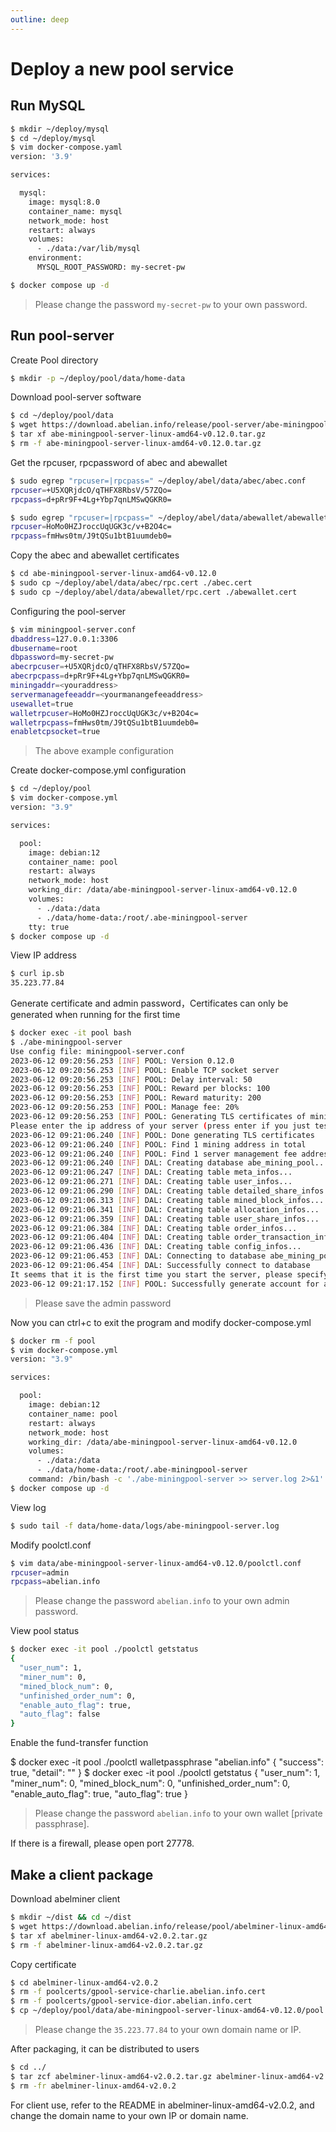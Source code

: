 ```yaml
---
outline: deep
---
```


# Deploy a new pool service

## Run MySQL

```bash
$ mkdir ~/deploy/mysql
$ cd ~/deploy/mysql
$ vim docker-compose.yaml
version: '3.9'

services:

  mysql:
    image: mysql:8.0
    container_name: mysql
    network_mode: host
    restart: always
    volumes:
      - ./data:/var/lib/mysql
    environment:
      MYSQL_ROOT_PASSWORD: my-secret-pw

$ docker compose up -d
```

> Please change the password `my-secret-pw` to your own password.

## Run pool-server

Create Pool directory

```bash
$ mkdir -p ~/deploy/pool/data/home-data
```

Download pool-server software

```bash
$ cd ~/deploy/pool/data
$ wget https://download.abelian.info/release/pool-server/abe-miningpool-server-linux-amd64-v0.12.0.tar.gz
$ tar xf abe-miningpool-server-linux-amd64-v0.12.0.tar.gz
$ rm -f abe-miningpool-server-linux-amd64-v0.12.0.tar.gz
```

Get the rpcuser, rpcpassword of abec and abewallet

```bash
$ sudo egrep "rpcuser=|rpcpass=" ~/deploy/abel/data/abec/abec.conf
rpcuser=+U5XQRjdcO/qTHFX8RbsV/57ZQo=
rpcpass=d+pRr9F+4Lg+Ybp7qnLMSwQGKR0=

$ sudo egrep "rpcuser=|rpcpass=" ~/deploy/abel/data/abewallet/abewallet.conf
rpcuser=HoMo0HZJroccUqUGK3c/v+B2O4c=
rpcpass=fmHws0tm/J9tQSu1btB1uumdeb0=
```

Copy the abec and abewallet certificates

```bash
$ cd abe-miningpool-server-linux-amd64-v0.12.0
$ sudo cp ~/deploy/abel/data/abec/rpc.cert ./abec.cert
$ sudo cp ~/deploy/abel/data/abewallet/rpc.cert ./abewallet.cert
```

Configuring the pool-server

```bash
$ vim miningpool-server.conf
dbaddress=127.0.0.1:3306
dbusername=root
dbpassword=my-secret-pw
abecrpcuser=+U5XQRjdcO/qTHFX8RbsV/57ZQo=
abecrpcpass=d+pRr9F+4Lg+Ybp7qnLMSwQGKR0=
miningaddr=<youraddress>
servermanagefeeaddr=<yourmanangefeeaddress>
usewallet=true
walletrpcuser=HoMo0HZJroccUqUGK3c/v+B2O4c=
walletrpcpass=fmHws0tm/J9tQSu1btB1uumdeb0=
enabletcpsocket=true
```

> The above example configuration

Create docker-compose.yml configuration

```bash
$ cd ~/deploy/pool
$ vim docker-compose.yml
version: "3.9"

services:

  pool:
    image: debian:12
    container_name: pool
    restart: always
    network_mode: host
    working_dir: /data/abe-miningpool-server-linux-amd64-v0.12.0
    volumes:
      - ./data:/data
      - ./data/home-data:/root/.abe-miningpool-server
    tty: true
$ docker compose up -d
```

View IP address

```bash
$ curl ip.sb
35.223.77.84
```

Generate certificate and admin password，Certificates can only be generated when running for the first time

```bash
$ docker exec -it pool bash
$ ./abe-miningpool-server
Use config file: miningpool-server.conf
2023-06-12 09:20:56.253 [INF] POOL: Version 0.12.0
2023-06-12 09:20:56.253 [INF] POOL: Enable TCP socket server
2023-06-12 09:20:56.253 [INF] POOL: Delay interval: 50
2023-06-12 09:20:56.253 [INF] POOL: Reward per blocks: 100
2023-06-12 09:20:56.253 [INF] POOL: Reward maturity: 200
2023-06-12 09:20:56.253 [INF] POOL: Manage fee: 20%
2023-06-12 09:20:56.253 [INF] POOL: Generating TLS certificates of mining pool...
Please enter the ip address of your server (press enter if you just test on local area network): 35.223.77.84 # Please fill in the domain name or IP.
2023-06-12 09:21:06.240 [INF] POOL: Done generating TLS certificates
2023-06-12 09:21:06.240 [INF] POOL: Find 1 mining address in total
2023-06-12 09:21:06.240 [INF] POOL: Find 1 server management fee address in total
2023-06-12 09:21:06.240 [INF] DAL: Creating database abe_mining_pool...
2023-06-12 09:21:06.247 [INF] DAL: Creating table meta_infos...
2023-06-12 09:21:06.271 [INF] DAL: Creating table user_infos...
2023-06-12 09:21:06.290 [INF] DAL: Creating table detailed_share_infos...
2023-06-12 09:21:06.313 [INF] DAL: Creating table mined_block_infos...
2023-06-12 09:21:06.341 [INF] DAL: Creating table allocation_infos...
2023-06-12 09:21:06.359 [INF] DAL: Creating table user_share_infos...
2023-06-12 09:21:06.384 [INF] DAL: Creating table order_infos...
2023-06-12 09:21:06.404 [INF] DAL: Creating table order_transaction_infos...
2023-06-12 09:21:06.436 [INF] DAL: Creating table config_infos...
2023-06-12 09:21:06.453 [INF] DAL: Connecting to database abe_mining_pool at 127.0.0.1:3306...
2023-06-12 09:21:06.454 [INF] DAL: Successfully connect to database
It seems that it is the first time you start the server, please specify the password for admin: abelian.info # Please enter admin password
2023-06-12 09:21:17.152 [INF] POOL: Successfully generate account for admin, please use this password for RPC authentication
```

> Please save the admin password

Now you can ctrl+c to exit the program and modify docker-compose.yml

```bash
$ docker rm -f pool
$ vim docker-compose.yml
version: "3.9"

services:

  pool:
    image: debian:12
    container_name: pool
    restart: always
    network_mode: host
    working_dir: /data/abe-miningpool-server-linux-amd64-v0.12.0
    volumes:
      - ./data:/data
      - ./data/home-data:/root/.abe-miningpool-server
    command: /bin/bash -c './abe-miningpool-server >> server.log 2>&1'
$ docker compose up -d
```
View log

```bash
$ sudo tail -f data/home-data/logs/abe-miningpool-server.log
```

Modify poolctl.conf

```bash
$ vim data/abe-miningpool-server-linux-amd64-v0.12.0/poolctl.conf
rpcuser=admin
rpcpass=abelian.info
```

> Please change the password `abelian.info` to your own admin password.

View pool status

```bash
$ docker exec -it pool ./poolctl getstatus
{
  "user_num": 1,
  "miner_num": 0,
  "mined_block_num": 0,
  "unfinished_order_num": 0,
  "enable_auto_flag": true,
  "auto_flag": false
}
```

Enable the fund-transfer function

$ docker exec -it pool ./poolctl walletpassphrase "abelian.info"
{
  "success": true,
  "detail": ""
}
$ docker exec -it pool ./poolctl getstatus
{
  "user_num": 1,
  "miner_num": 0,
  "mined_block_num": 0,
  "unfinished_order_num": 0,
  "enable_auto_flag": true,
  "auto_flag": true
}

> Please change the password `abelian.info` to your own wallet [private passphrase].

If there is a firewall, please open port 27778.

## Make a client package

Download abelminer client

```bash
$ mkdir ~/dist && cd ~/dist
$ wget https://download.abelian.info/release/pool/abelminer-linux-amd64-v2.0.2.tar.gz
$ tar xf abelminer-linux-amd64-v2.0.2.tar.gz
$ rm -f abelminer-linux-amd64-v2.0.2.tar.gz
```

Copy certificate

```bash
$ cd abelminer-linux-amd64-v2.0.2
$ rm -f poolcerts/gpool-service-charlie.abelian.info.cert
$ rm -f poolcerts/gpool-service-dior.abelian.info.cert
$ cp ~/deploy/pool/data/abe-miningpool-server-linux-amd64-v0.12.0/pool.cert ./poolcerts/35.223.77.84.cert
```

> Please change the `35.223.77.84` to your own domain name or IP.

After packaging, it can be distributed to users

```bash
$ cd ../
$ tar zcf abelminer-linux-amd64-v2.0.2.tar.gz abelminer-linux-amd64-v2.0.2
$ rm -fr abelminer-linux-amd64-v2.0.2
```

For client use, refer to the README in abelminer-linux-amd64-v2.0.2, and change the domain name to your own IP or domain name.
